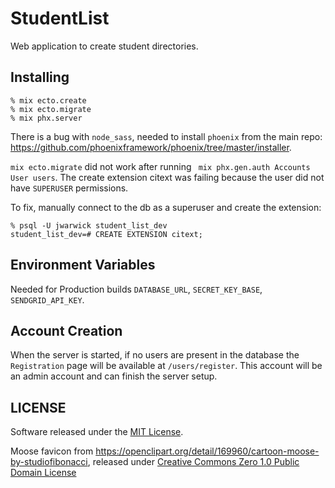 # StudentList

Web application to create student directories.

## Installing

```
% mix ecto.create
% mix ecto.migrate
% mix phx.server
```

There is a bug with `node_sass`, needed to install `phoenix` from the main repo: <https://github.com/phoenixframework/phoenix/tree/master/installer>.

`mix ecto.migrate` did not work after running ` mix phx.gen.auth Accounts User users`. The create extension citext was failing because the user did not have `SUPERUSER` permissions.

To fix, manually connect to the db as a superuser and create the extension:
```
% psql -U jwarwick student_list_dev
student_list_dev=# CREATE EXTENSION citext;
```

## Environment Variables
Needed for Production builds
`DATABASE_URL`, `SECRET_KEY_BASE`, `SENDGRID_API_KEY`.

## Account Creation

When the server is started, if no users are present in the database the `Registration` page will be available at `/users/register`. This account will be an admin account and can finish the server setup.

## LICENSE

Software released under the [MIT License](LICENSE.txt).

Moose favicon from <https://openclipart.org/detail/169960/cartoon-moose-by-studiofibonacci>, released under [Creative Commons Zero 1.0 Public Domain License](https://creativecommons.org/publicdomain/zero/1.0/)
